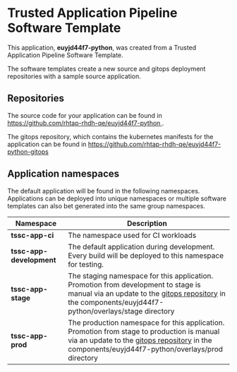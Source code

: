 # Trusted Application Pipeline Software Template

This application, **euyjd44f7-python**, was created from a Trusted Application Pipeline Software Template.

The software templates create a new source and gitops deployment repositories with a sample source application. 

## Repositories

The source code for your application can be found in [https://github.com/rhtap-rhdh-qe/euyjd44f7-python ](https://github.com/rhtap-rhdh-qe/euyjd44f7-python ).
 
The gitops repository, which contains the kubernetes manifests for the application can be found in 
[https://github.com/rhtap-rhdh-qe/euyjd44f7-python-gitops ](https://github.com/rhtap-rhdh-qe/euyjd44f7-python-gitops ) 

## Application namespaces 

The default application will be found in the following namespaces. Applications can be deployed into unique namespaces or multiple software templates can also bet generated into the same group namespaces.  

|  Namespace   |  Description   |  
| -------- | -------- |
| **tssc-app-ci** | The namespace used for CI workloads |
| **tssc-app-development** | The default application during development. Every build will be deployed to this namespace for testing. |
| **tssc-app-stage** | The staging namespace for this application. Promotion from development to stage is manual via an update to the [gitops repository](https://github.com/rhtap-rhdh-qe/euyjd44f7-python-gitops ) in the components/euyjd44f7-python/overlays/stage directory |
| **tssc-app-prod** | The production namespace for this application. Promotion from stage to production is manual via an update to the [gitops repository](https://github.com/rhtap-rhdh-qe/euyjd44f7-python-gitops ) in the components/euyjd44f7-python/overlays/prod directory |